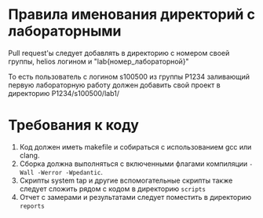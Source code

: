 # Правила именования директорий с лабораторными

Pull request'ы следует добавлять в директорию с номером своей группы, helios логином и "lab{номер_лабораторной}"

То есть пользователь с логином s100500 из группы P1234 заливающий первую лабораторную работу должен добавить свой проект в директорию P1234/s100500/lab1/

# Требования к коду

1. Код должен иметь makefile и собираться с использованием gcc или clang. 
2. Сборка должна выполняться с включенными флагами компиляции `-Wall -Werror -Wpedantic`.
3. Скрипты system tap и другие вспомогательные скрипты также следует сложить рядом с кодом в директорию `scripts`
4. Отчет с замерами и результатами следует поместить в директорию `reports`
